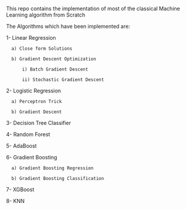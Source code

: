 This repo contains the implementation of most of the classical Machine Learning algorithm from Scratch

The Algorithms which have been implemented are:

  1- Linear Regression
  
      a) Close form Solutions
      
      b) Gradient Descent Optimization
      
          i) Batch Gradient Descent
          
          ii) Stochastic Gradient Descent
          
  2- Logistic Regression
  
      a) Perceptron Trick
      
      b) Gradient Descent 

  3- Decision Tree Classifier

  4- Random Forest

  5- AdaBoost

  6- Gradient Boosting
  
      a) Gradient Boosting Regression
      
      b) Gradient Boosting Classification
  
  7- XGBoost

  8- KNN
